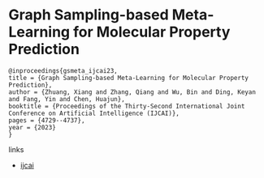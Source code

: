 # Graph Sampling-based Meta-Learning for Molecular Property Prediction

```
@inproceedings{gsmeta_ijcai23,
title = {Graph Sampling-based Meta-Learning for Molecular Property Prediction},
author = {Zhuang, Xiang and Zhang, Qiang and Wu, Bin and Ding, Keyan and Fang, Yin and Chen, Huajun},
booktitle = {Proceedings of the Thirty-Second International Joint Conference on Artificial Intelligence (IJCAI)},
pages = {4729--4737},
year = {2023}
}
```

links
- [ijcai](https://www.ijcai.org/proceedings/2023/526)
